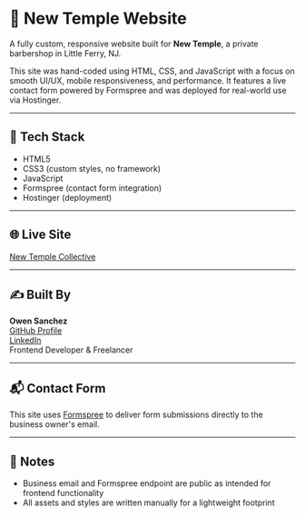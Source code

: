 # 💈 New Temple Website

A fully custom, responsive website built for **New Temple**, a private barbershop in Little Ferry, NJ.

This site was hand-coded using HTML, CSS, and JavaScript with a focus on smooth UI/UX, mobile responsiveness, and performance. It features a live contact form powered by Formspree and was deployed for real-world use via Hostinger.

---

## 🔧 Tech Stack

- HTML5
- CSS3 (custom styles, no framework)
- JavaScript
- Formspree (contact form integration)
- Hostinger (deployment)

---

## 🌐 Live Site

[New Temple Collective](https://newtemplecollective.com/)

---

## ✍️ Built By

**Owen Sanchez**  
[GitHub Profile](https://github.com/Owen-San)  
[LinkedIn](https://www.linkedin.com/in/owen-san/)  
Frontend Developer & Freelancer

---

## 📬 Contact Form

This site uses [Formspree](https://formspree.io/) to deliver form submissions directly to the business owner's email.

---

## 📁 Notes

- Business email and Formspree endpoint are public as intended for frontend functionality
- All assets and styles are written manually for a lightweight footprint
